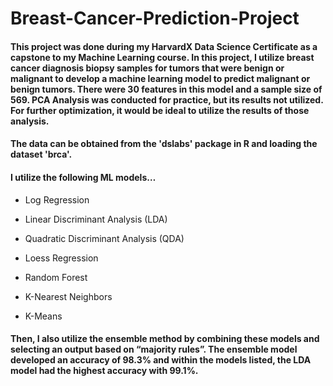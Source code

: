# Breast-Cancer-Prediction-Project

#### This project was done during my HarvardX Data Science Certificate as a capstone to my Machine Learning course. In this project, I utilize breast cancer diagnosis biopsy samples for tumors that were benign or malignant to develop a machine learning model to predict malignant or benign tumors. There were 30 features in this model and a sample size of 569. PCA Analysis was conducted for practice, but its results not utilized. For further optimization, it would be ideal to utilize the results of those analysis. 

#### The data can be obtained from the 'dslabs' package in R and loading the dataset 'brca'.

#### I utilize the following ML models… 

* Log Regression

* Linear Discriminant Analysis (LDA)

* Quadratic Discriminant Analysis (QDA)

* Loess Regression

* Random Forest

* K-Nearest Neighbors

* K-Means

#### Then, I also utilize the ensemble method by combining these models and selecting an output based on “majority rules”. The ensemble model developed an accuracy of 98.3% and within the models listed, the LDA model had the highest accuracy with 99.1%.
